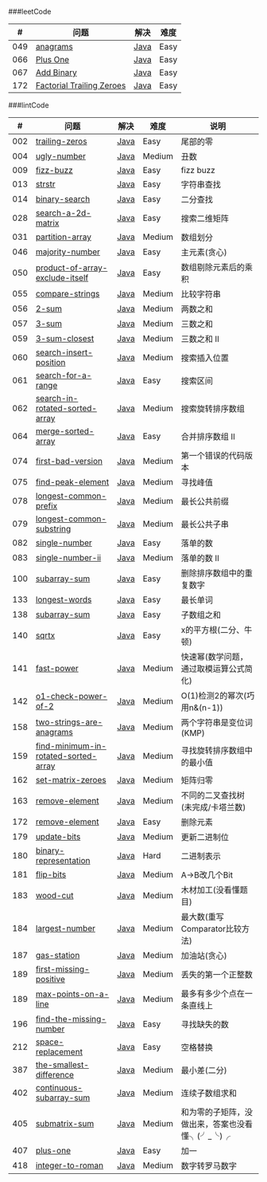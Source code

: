 ###leetCode

| \# | 问题 | 解决 | 难度 |
|----|----------|-----------|------|
| 049 | [anagrams](https://leetcode.com/problems/algorithms/) | [Java](./src/algorithms) | Easy |
| 066 | [Plus One](https://leetcode.com/problems/plus-one/) | [Java](./src/plusOne) | Easy |
| 067 | [Add Binary](https://leetcode.com/problems/add-binary/) | [Java](./src/addBinary) | Easy |
| 172 | [Factorial Trailing Zeroes](https://leetcode.com/problems/factorial-trailing-zeroes/) | [Java](./src/trailingZeroes) | Easy |

###lintCode

| \# | 问题 | 解决 | 难度 | 说明 |
|----|----------|-----------|------|----------------|
| 002 | [trailing-zeros](http://www.lintcode.com/zh-cn/problem/trailing-zeros/) | [Java](./lintCode/trailingZeros) | Easy |尾部的零|
| 004 | [ugly-number](http://www.lintcode.com/zh-cn/problem/ugly-number/) | [Java](./lintCode/kthPrimeNumber) | Medium |丑数|
| 009 | [fizz-buzz](http://www.lintcode.com/zh-cn/problem/fizz-buzz/) | [Java](./lintCode/fizzBuzz) | Easy |fizz buzz|
| 013 | [strstr](http://www.lintcode.com/zh-cn/problem/strstr/) | [Java](./lintCode/strStr) | Easy |字符串查找|
| 014 | [binary-search](http://www.lintcode.com/zh-cn/problem/binary-search/) | [Java](./lintCode/binarySearch) | Easy |二分查找|
| 028 | [search-a-2d-matrix](http://www.lintcode.com/zh-cn/problem/search-a-2d-matrix/) | [Java](./lintCode/searchMatrix) | Easy |搜索二维矩阵|
| 031 | [partition-array](http://www.lintcode.com/zh-cn/problem/partition-array/) | [Java](./lintCode/partitionArray) | Medium |数组划分|
| 046 | [majority-number](http://www.lintcode.com/zh-cn/problem/majority-number/) | [Java](./lintCode/majorityNumber) | Easy |主元素(贪心)|
| 050 | [product-of-array-exclude-itself](http://www.lintcode.com/zh-cn/problem/product-of-array-exclude-itself/) | [Java](./lintCode/productExcludeItself) | Easy |数组剔除元素后的乘积|
| 055 | [compare-strings](http://www.lintcode.com/zh-cn/problem/compare-strings/) | [Java](./lintCode/compareStrings) | Medium |比较字符串|
| 056 | [2-sum](http://www.lintcode.com/zh-cn/problem/2-sum/) | [Java](./lintCode/twoSum) | Medium |两数之和|
| 057 | [3-sum](http://www.lintcode.com/zh-cn/problem/3-sum/) | [Java](./lintCode/threeSum) | Medium |三数之和|
| 059 | [3-sum-closest](http://www.lintcode.com/zh-cn/problem/3-sum-closest/) | [Java](./lintCode/threeSumClosest) | Medium |三数之和 II|
| 060 | [search-insert-position](http://www.lintcode.com/zh-cn/problem/search-insert-position/) | [Java](./lintCode/searchInsert) | Medium |搜索插入位置|
| 061 | [search-for-a-range](http://www.lintcode.com/zh-cn/problem/search-for-a-range/) | [Java](./lintCode/searchRange) | Easy |搜索区间|
| 062 | [search-in-rotated-sorted-array](http://www.lintcode.com/zh-cn/problem/search-in-rotated-sorted-array/) | [Java](./lintCode/searchInRotatedSortedArray) | Medium |搜索旋转排序数组|
| 064 | [merge-sorted-array](http://www.lintcode.com/zh-cn/problem/merge-sorted-array/) | [Java](./lintCode/mergeSortedArray) | Easy |合并排序数组 II|
| 074 | [first-bad-version](http://www.lintcode.com/zh-cn/problem/first-bad-version/) | [Java](./lintCode/findFirstBadVersion) | Medium |第一个错误的代码版本|
| 075 | [find-peak-element](http://www.lintcode.com/zh-cn/problem/find-peak-element/) | [Java](./lintCode/findPeak) | Medium |寻找峰值|
| 078 | [longest-common-prefix](http://www.lintcode.com/zh-cn/problem/longest-common-prefix/) | [Java](./lintCode/longestCommonPrefix) | Medium |最长公共前缀|
| 079 | [longest-common-substring](http://www.lintcode.com/zh-cn/problem/longest-common-substring/) | [Java](./lintCode/longestCommonSubstring) | Medium |最长公共子串|
| 082 | [single-number](http://www.lintcode.com/zh-cn/problem/single-number/) | [Java](./lintCode/singleNumber) | Easy |落单的数|
| 083 | [single-number-ii](http://www.lintcode.com/zh-cn/problem/single-number-ii/) | [Java](./lintCode/singleNumberII) | Medium |落单的数 II|
| 100 | [subarray-sum](http://www.lintcode.com/zh-cn/problem/remove-duplicates-from-sorted-array/) | [Java](./lintCode/removeDuplicates) | Easy |删除排序数组中的重复数字|
| 133 | [longest-words](http://www.lintcode.com/zh-cn/problem/longest-words/) | [Java](./lintCode/longestWords) | Easy |最长单词|
| 138 | [subarray-sum](http://www.lintcode.com/zh-cn/problem/subarray-sum/) | [Java](./lintCode/subarraySum) | Easy |子数组之和|
| 140 | [sqrtx](http://www.lintcode.com/zh-cn/problem/sqrtx/) | [Java](./lintCode/sqrt) | Easy |x的平方根(二分、牛顿)|
| 141 | [fast-power](http://www.lintcode.com/zh-cn/problem/fast-power/) | [Java](./lintCode/fastPower) | Medium |快速幂(数学问题，通过取模运算公式简化)|
| 142 | [o1-check-power-of-2](http://www.lintcode.com/zh-cn/problem/o1-check-power-of-2/) | [Java](./lintCode/checkPowerOf2) | Medium |O(1)检测2的幂次(巧用n&(n-1))|
| 158 | [two-strings-are-anagrams](http://www.lintcode.com/zh-cn/problem/two-strings-are-anagrams/) | [Java](./lintCode/anagram) | Medium |两个字符串是变位词(KMP)|
| 159 | [find-minimum-in-rotated-sorted-array](http://www.lintcode.com/zh-cn/problem/find-minimum-in-rotated-sorted-array/) | [Java](./lintCode/findMin) | Medium |寻找旋转排序数组中的最小值|
| 162 | [set-matrix-zeroes](http://www.lintcode.com/zh-cn/problem/set-matrix-zeroes/) | [Java](./lintCode/setZeroes) | Medium |矩阵归零|
| 163 | [remove-element](http://www.lintcode.com/zh-cn/problem/unique-binary-search-trees/) | [Java](./lintCode/numTrees) | Medium |不同的二叉查找树(未完成/卡塔兰数)|
| 172 | [remove-element](http://www.lintcode.com/zh-cn/problem/remove-element/) | [Java](./lintCode/removeElement) | Easy |删除元素|
| 179 | [update-bits](http://www.lintcode.com/zh-cn/problem/update-bits/) | [Java](./lintCode/updateBits) | Medium |更新二进制位|
| 180 | [binary-representation](http://www.lintcode.com/zh-cn/problem/binary-representation/) | [Java](./lintCode/binaryRepresentation) | Hard |二进制表示|
| 181 | [flip-bits](http://www.lintcode.com/zh-cn/problem/flip-bits/) | [Java](./lintCode/bitSwapRequired) | Medium |A->B改几个Bit|
| 183 | [wood-cut](http://www.lintcode.com/zh-cn/problem/wood-cut/) | [Java](./lintCode/woodCut) | Medium |木材加工(没看懂题目)|
| 184 | [largest-number](http://www.lintcode.com/zh-cn/problem/largest-number/) | [Java](./lintCode/largestNumber) | Medium |最大数(重写Comparator比较方法)|
| 187 | [gas-station](http://www.lintcode.com/zh-cn/problem/gas-station/) |[Java](./lintCode/canCompleteCircuit) | Medium |加油站(贪心)|
| 189 | [first-missing-positive](http://www.lintcode.com/zh-cn/problem/first-missing-positive/) |[Java](./lintCode/firstMissingPositive) | Medium |丢失的第一个正整数|
| 189 | [max-points-on-a-line](http://www.lintcode.com/zh-cn/problem/max-points-on-a-line/) |[Java](./lintCode/maxPoints) | Medium |最多有多少个点在一条直线上|
| 196 | [find-the-missing-number](http://www.lintcode.com/zh-cn/problem/find-the-missing-number/) |[Java](./lintCode/findMissing) | Easy |寻找缺失的数|
| 212 | [space-replacement](http://www.lintcode.com/zh-cn/problem/space-replacement/) |[Java](./lintCode/smallestDifference) | Easy |空格替换|
| 387 | [the-smallest-difference](http://www.lintcode.com/zh-cn/problem/the-smallest-difference/) |[Java](./lintCode/replaceBlank) | Medium |最小差(二分)|
| 402 | [continuous-subarray-sum](http://www.lintcode.com/zh-cn/problem/continuous-subarray-sum/) |[Java](./lintCode/continuousSubarraySum) | Medium |连续子数组求和|
| 405 | [submatrix-sum](http://www.lintcode.com/zh-cn/problem/submatrix-sum/) |[Java](./lintCode/submatrixSum) | Medium |和为零的子矩阵，没做出来，答案也没看懂╮(╯_╰)╭|
| 407 | [plus-one](http://www.lintcode.com/zh-cn/problem/plus-one/) |[Java](./lintCode/plusOne) | Easy |加一|
| 418 | [integer-to-roman](http://www.lintcode.com/zh-cn/problem/integer-to-roman/) |[Java](./lintCode/intToRoman) | Medium |数字转罗马数字|